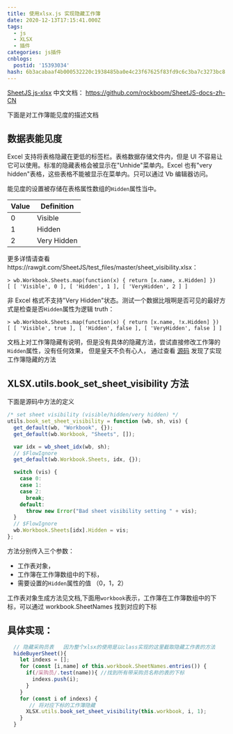 ```yaml
---
title: 使用xlsx.js 实现隐藏工作簿
date: 2020-12-13T17:15:41.000Z
tags:
  - js
  - XLSX
  - 插件
categories: js插件
cnblogs:
  postid: '15393034'
hash: 6b3acabaaf4b000532220c1938485ba0e4c23f67625f83fd9c6c3ba7c3273bc8
---
```


[SheetJS js-xlsx](http://sheetjs.com/) 中文文档： https://github.com/rockboom/SheetJS-docs-zh-CN

下面是对工作簿能见度的描述文档

## 数据表能见度

Excel 支持将表格隐藏在更低的标签栏。表格数据存储文件内，但是 UI 不容易让它可以使用。标准的隐藏表格会被显示在"Unhide"菜单内。Excel 也有"very hidden"表格，这些表格不能被显示在菜单内。只可以通过 Vb 编辑器访问。

能见度的设置被存储在表格属性数组的`Hidden`属性当中。

| Value | Definition  |
| ----- | ----------- |
| 0     | Visible     |
| 1     | Hidden      |
| 2     | Very Hidden |

更多详情请查看https://rawgit.com/SheetJS/test_files/master/sheet_visibility.xlsx：

```
> wb.Workbook.Sheets.map(function(x) { return [x.name, x.Hidden] })
[ [ 'Visible', 0 ], [ 'Hidden', 1 ], [ 'VeryHidden', 2 ] ]
```

非 Excel 格式不支持"Very Hidden"状态。测试一个数据比哦啊是否可见的最好方式是检查是否`Hidden`属性为逻辑 truth：

```
> wb.Workbook.Sheets.map(function(x) { return [x.name, !x.Hidden] })
[ [ 'Visible', true ], [ 'Hidden', false ], [ 'VeryHidden', false ] ]
```

文档上对工作簿隐藏有说明，但是没有具体的隐藏方法，尝试直接修改工作簿的`Hidden`属性，没有任何效果， 但是皇天不负有心人， 通过查看 [源码](https://github.com/SheetJS/sheetjs/blob/master/xlsx.js) 发现了实现工作簿隐藏的方法

## XLSX.utils.book_set_sheet_visibility 方法

下面是源码中方法的定义

```js
/* set sheet visibility (visible/hidden/very hidden) */
utils.book_set_sheet_visibility = function (wb, sh, vis) {
  get_default(wb, "Workbook", {});
  get_default(wb.Workbook, "Sheets", []);

  var idx = wb_sheet_idx(wb, sh);
  // $FlowIgnore
  get_default(wb.Workbook.Sheets, idx, {});

  switch (vis) {
    case 0:
    case 1:
    case 2:
      break;
    default:
      throw new Error("Bad sheet visibility setting " + vis);
  }
  // $FlowIgnore
  wb.Workbook.Sheets[idx].Hidden = vis;
};
```

方法分别传入三个参数：

- 工作表对象，
- 工作簿在工作簿数组中的下标，
- 需要设置的`Hidden`属性的值 （0，1，2）

工作表对象生成方法见文档,下面用`workbook`表示，工作簿在工作簿数组中的下标，可以通过 workbook.SheetNames 找到对应的下标

## 具体实现：

```js
  // 隐藏采购员表   因为整个xlsx的使用是以class实现的这里截取隐藏工作表的方法
  hideBuyerSheet(){
    let indexs = [];
    for (const [i,name] of this.workbook.SheetNames.entries()) {
      if(/采购员/.test(name)){ //找到所有带采购员名称的表的下标
        indexs.push(i);
      }
    }
    for (const i of indexs) {
       // 将对应下标的工作簿隐藏
      XLSX.utils.book_set_sheet_visibility(this.workbook, i, 1);
    }
  }
```
